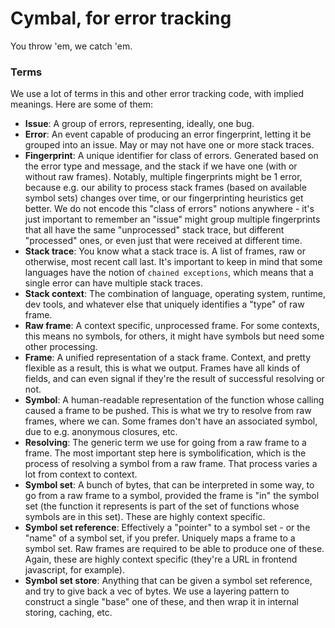 # Cymbal, for error tracking

You throw 'em, we catch 'em.

### Terms

We use a lot of terms in this and other error tracking code, with implied meanings. Here are some of them:

- **Issue**: A group of errors, representing, ideally, one bug.
- **Error**: An event capable of producing an error fingerprint, letting it be grouped into an issue. May or may not have one or more stack traces.
- **Fingerprint**: A unique identifier for class of errors. Generated based on the error type and message, and the stack if we have one (with or without raw frames). Notably, multiple fingerprints might be 1 error, because e.g. our ability to process stack frames (based on available symbol sets) changes over time, or our fingerprinting heuristics get better. We do not encode this "class of errors" notions anywhere - it's just important to remember an "issue" might group multiple fingerprints that all have the same "unprocessed" stack trace, but different "processed" ones, or even just that were received at different time.
- **Stack trace**: You know what a stack trace is. A list of frames, raw or otherwise, most recent call last. It's important to keep in mind that some languages have the notion of `chained exceptions`, which means that a single error can have multiple stack traces.
- **Stack context**: The combination of language, operating system, runtime, dev tools, and whatever else that uniquely identifies a "type" of raw frame.
- **Raw frame**: A context specific, unprocessed frame. For some contexts, this means no symbols, for others, it might have symbols but need some other processing.
- **Frame**: A unified representation of a stack frame. Context, and pretty flexible as a result, this is what we output. Frames have all kinds of fields, and can even signal if they're the result of successful resolving or not.
- **Symbol**: A human-readable representation of the function whose calling caused a frame to be pushed. This is what we try to resolve from raw frames, where we can. Some frames don't have an associated symbol, due to e.g. anonymous closures, etc.
- **Resolving**: The generic term we use for going from a raw frame to a frame. The most important step here is symbolification, which is the process of resolving a symbol from a raw frame. That process varies a lot from context to context.
- **Symbol set**: A bunch of bytes, that can be interpreted in some way, to go from a raw frame to a symbol, provided the frame is "in" the symbol set (the function it represents is part of the set of functions whose symbols are in this set). These are highly context specific.
- **Symbol set reference**: Effectively a "pointer" to a symbol set - or the "name" of a symbol set, if you prefer. Uniquely maps a frame to a symbol set. Raw frames are required to be able to produce one of these. Again, these are highly context specific (they're a URL in frontend javascript, for example).
- **Symbol set store**: Anything that can be given a symbol set reference, and try to give back a vec of bytes. We use a layering pattern to construct a single "base" one of these, and then wrap it in internal storing, caching, etc.
